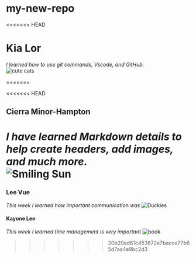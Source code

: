 # my-new-repo

<<<<<<< HEAD
# Kia Lor  
_I learned how to use git commands, Vscode, and GitHub._  
![cute cats](https://images.squarespace-cdn.com/content/v1/5b9580a050a54f9cd774077b/1607548759310-R91WKR9QPXMA85PFPF42/kawaii.png?format=500w)  

=======

<<<<<<< HEAD
## Cierra Minor-Hampton
_I have learned Markdown details to help create headers, add images, and much more._  
![Smiling Sun](https://thumbs.dreamstime.com/z/smiling-sun-illustration-character-34434947.jpg)  
=======

### Lee Vue
_This week I learned how important communication was_
![Duckies](https://external-content.duckduckgo.com/iu/?u=http%3A%2F%2Fimages2.fanpop.com%2Fimage%2Fphotos%2F8800000%2FBabies-Duck-sweety-babies-8885738-1024-768.jpg&f=1&nofb=1&ipt=0e8cd81dad3ecb964cdd249b1fa87220aa886dcf59390d77165e20ff9a0f6653&ipo=images)

#### Kayone Lee
_This week I learned time management is very important_
![book](https://www.trainingzone.co.uk/sites/default/files/styles/inline_banner/public/elenaleonova-books.jpg?itok=m85JH0pn)
>>>>>>> 30b20ad61c453672e7bacce77b65d7aa4e9bc2d3
